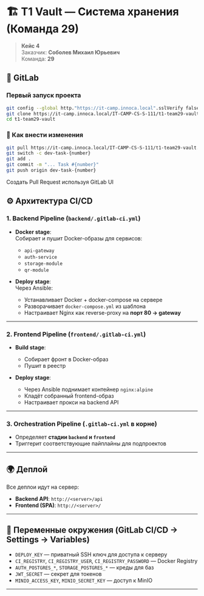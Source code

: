 # 🏗️ T1 Vault — Система хранения (Команда 29)

> **Кейс 4**  
> Заказчик: **Соболев Михаил Юрьевич**  
> Команда: **29**  

## 🧠 GitLab

###  Первый запуск проекта
```bash
git config --global http."https://it-camp.innoca.local".sslVerify false
git clone https://it-camp.innoca.local/IT-CAMP-CS-S-111/t1-team29-vault.git
cd t1-team29-vault
```
### 🚀 Как внести изменения 
```bash
git pull https://it-camp.innoca.local/IT-CAMP-CS-S-111/t1-team29-vault.git
git switch -c dev-task-{number}
git add .
git commit -m "... Task #{number}"
git push origin dev-task-{number}
```
Создать Pull Request используя GitLab UI
## ⚙️ Архитектура CI/CD

### 1. Backend Pipeline (`backend/.gitlab-ci.yml`)
- **Docker stage**:  
  Собирает и пушит Docker-образы для сервисов:
  - `api-gateway`
  - `auth-service`
  - `storage-module`
  - `qr-module`

- **Deploy stage**:  
  Через Ansible:
  - Устанавливает Docker + docker-compose на сервере  
  - Разворачивает `docker-compose.yml` из шаблона  
  - Настраивает Nginx как reverse-proxy на **порт 80 → gateway**

---

### 2. Frontend Pipeline (`frontend/.gitlab-ci.yml`)
- **Build stage**:  
  - Собирает фронт в Docker-образ  
  - Пушит в реестр  

- **Deploy stage**:  
  - Через Ansible поднимает контейнер `nginx:alpine`  
  - Кладёт собранный frontend-образ  
  - Настраивает прокси на backend API  

---

### 3. Orchestration Pipeline (`.gitlab-ci.yml` в корне)
- Определяет **стадии `backend` и `frontend`**
- Триггерит соответствующие пайплайны для подпроектов

---

## 🌍 Деплой

Все деплои идут на сервер:

- **Backend API**: `http://<server>/api`  
- **Frontend (SPA)**: `http://<server>/`  

---

## 🔑 Переменные окружения (GitLab CI/CD → Settings → Variables)

- `DEPLOY_KEY` — приватный SSH ключ для доступа к серверу  
- `CI_REGISTRY`, `CI_REGISTRY_USER`, `CI_REGISTRY_PASSWORD` — Docker Registry  
- `AUTH_POSTGRES_*`, `STORAGE_POSTGRES_*` — креды для баз  
- `JWT_SECRET` — секрет для токенов  
- `MINIO_ACCESS_KEY`, `MINIO_SECRET_KEY` — доступ к MinIO  

---